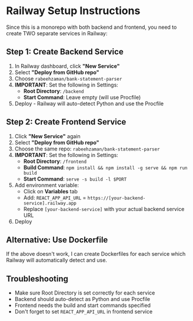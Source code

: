 # Railway Setup Instructions

Since this is a monorepo with both backend and frontend, you need to create TWO separate services in Railway:

## Step 1: Create Backend Service

1. In Railway dashboard, click **"New Service"**
2. Select **"Deploy from GitHub repo"**
3. Choose `rabeehzaman/bank-statement-parser`
4. **IMPORTANT**: Set the following in Settings:
   - **Root Directory**: `/backend`
   - **Start Command**: Leave empty (will use Procfile)
5. Deploy - Railway will auto-detect Python and use the Procfile

## Step 2: Create Frontend Service

1. Click **"New Service"** again
2. Select **"Deploy from GitHub repo"** 
3. Choose the same repo: `rabeehzaman/bank-statement-parser`
4. **IMPORTANT**: Set the following in Settings:
   - **Root Directory**: `/frontend`
   - **Build Command**: `npm install && npm install -g serve && npm run build`
   - **Start Command**: `serve -s build -l $PORT`
5. Add environment variable:
   - Click on **Variables** tab
   - Add: `REACT_APP_API_URL` = `https://[your-backend-service].railway.app`
   - Replace `[your-backend-service]` with your actual backend service URL
6. Deploy

## Alternative: Use Dockerfile

If the above doesn't work, I can create Dockerfiles for each service which Railway will automatically detect and use.

## Troubleshooting

- Make sure Root Directory is set correctly for each service
- Backend should auto-detect as Python and use Procfile
- Frontend needs the build and start commands specified
- Don't forget to set `REACT_APP_API_URL` in frontend service